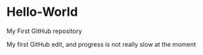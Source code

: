 # Hello-World
My First GitHub repository

My first GitHub edit, and progress is not really slow at the moment
